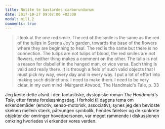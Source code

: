 ```yaml
---
title: Nolite te bastardes carborundorum
date: 2017-10-27 09:07:00 +02:00
modul: mil1.2
comments: true
---
```


> I look at the one red smile. The red of the smile is the same as the red of the tulips in Serena Joy's garden, towards the base of the flowers where they are beginning to heal. The red is the same but there is no connection. The tulips are not tulips of blood, the red smiles are not flowers, neither thing makes a comment on the other. The tulip is not a reason for disbelief in the hanged man, or vice versa. Each thing is valid and really there. It is through a field of such valid objects that I must pick my way, every day and in every way. I put a lot of effort into making such distinctions. I need to make them. I need to be very clear, in my own mind
> -Margaret Atwood, The Handmaid's Tale, p. 33

Jeg læste dette afsnit i den fantastiske, dystopiske roman *The Handmaid's Tale*, efter første forelæsningsdag. I forhold til dagens tema om erkendemåder (emotiv, senso-motorisk, associativ), synes jeg den bevidste skelnen mellem stærk, påtvungen symbolik, hendes følelser og  de konkrete objekter der omringer hovedpersonen, var meget rammende i diskussionen omkring hvorledes vi erkender vores verden.